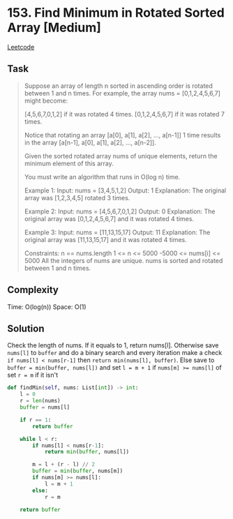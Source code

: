 # 153. Find Minimum in Rotated Sorted Array [Medium]

[Leetcode](https://leetcode.com/problems/find-minimum-in-rotated-sorted-array/description/)

## Task

> Suppose an array of length n sorted in ascending order is rotated between 1 and n times. For example, the array nums = [0,1,2,4,5,6,7] might become:
> 
> [4,5,6,7,0,1,2] if it was rotated 4 times.
> [0,1,2,4,5,6,7] if it was rotated 7 times.
> 
> Notice that rotating an array [a[0], a[1], a[2], ..., a[n-1]] 1 time results in the array [a[n-1], a[0], a[1], a[2], ..., a[n-2]].
> 
> Given the sorted rotated array nums of unique elements, return the minimum element of this array.
> 
> You must write an algorithm that runs in O(log n) time.
> 
> Example 1:
> Input: nums = [3,4,5,1,2]
> Output: 1
> Explanation: The original array was [1,2,3,4,5] rotated 3 times.
> 
> Example 2:
> Input: nums = [4,5,6,7,0,1,2]
> Output: 0
> Explanation: The original array was [0,1,2,4,5,6,7] and it was rotated 4 times.
> 
> Example 3:
> Input: nums = [11,13,15,17]
> Output: 11
> Explanation: The original array was [11,13,15,17] and it was rotated 4 times. 
> 
> Constraints:
> n == nums.length
> 1 <= n <= 5000
> -5000 <= nums[i] <= 5000
> All the integers of nums are unique.
> nums is sorted and rotated between 1 and n times.

## Complexity

Time: O(log(n))
Space: O(1)

## Solution

Check the length of nums. If it equals to 1, return nums[l]. Otherwise save `nums[l]` to `buffer` and do a binary search and every iteration make a check `if nums[l] < nums[r-1]` then `return min(nums[l], buffer)`. Else save to `buffer = min(buffer, nums[l])` and set `l = m + 1` if `nums[m] >= nums[l]` of set `r = m` if it isn't

```python
def findMin(self, nums: List[int]) -> int:
    l = 0
    r = len(nums)
    buffer = nums[l]

    if r == 1:
        return buffer

    while l < r:
        if nums[l] < nums[r-1]:
            return min(buffer, nums[l])

        m = l + (r - l) // 2
        buffer = min(buffer, nums[m])
        if nums[m] >= nums[l]:
            l = m + 1
        else:
            r = m

    return buffer
```
